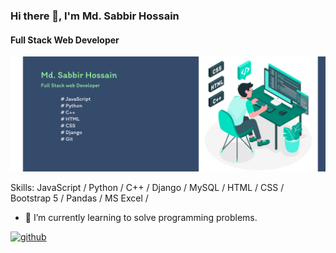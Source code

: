 ### Hi there 👋, I'm Md. Sabbir Hossain
#### Full Stack Web Developer
![Full Stack Web Developer](https://github.com/Sabbir1039/Sabbir1039/blob/main/Banner.png)


Skills: JavaScript / Python / C++ / Django / MySQL / HTML / CSS / Bootstrap 5 / Pandas / MS Excel /

- 🔭 I’m currently learning to solve programming problems. 


[<img src='https://cdn.jsdelivr.net/npm/simple-icons@3.0.1/icons/github.svg' alt='github' height='40'>](https://github.com/Sabbir1039)  

